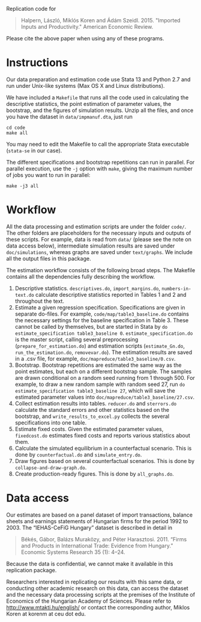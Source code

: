Replication code for 

> Halpern, László, Miklós Koren and Ádám Szeidl. 2015. "Imported Inputs and Productivity." American Economic Review.

Please cite the above paper when using any of these programs.

Instructions
============

Our data preparation and estimation code use Stata 13 and Python 2.7 and run under Unix-like systems (Max OS X and Linux distributions).

We have included a `Makefile` that runs all the code used in calculating the descriptive statistics, the point estimation of parameter values, the bootstrap, and the figures of simulation results. Unzip all the files, and once you have the dataset in `data/impmanuf.dta`, just run
```
cd code
make all
```
You may need to edit the Makefile to call the appropriate Stata executable (`stata-se` in our case).

The different specifications and bootstrap repetitions can run in parallel. For parallel execution, use the `-j` option with `make`, giving the maximum number of jobs you want to run in parallel:
```
make -j3 all
```

Workflow
========
All the data processing and estimation scripts are under the folder `code/`. The other folders are placeholders for the necessary inputs and outputs of these scripts. For example, data is read from `data/` (please see the note on data access below), intermediate simulation results are saved under `doc/simulations`, whereas graphs are saved under `text/graphs`. We include all the output files in this package.

The estimation workflow consists of the following broad steps. The Makefile contains all the dependencies fully describing the workflow.

1. Descriptive statistics. `descriptives.do`, `import_margins.do`, `numbers-in-text.do` calculate descriptive statistics reported in Tables 1 and 2 and throughout the text.
2. Estimate a given regression specification. Specifications are given in separate do-files. For example, `code/map/table3_baseline.do` contains the necessary settings for the baseline specification in Table 3. These cannot be called by themselves, but are started in Stata by `do estimate_specification table3_baseline 0`. `estimate_specification.do` is the master script, calling several preprocessing (`prepare_for_estimation.do`) and estimation scripts (`estimate_Gn.do`, `run_the_estimation.do`, `removevar.do`). The estimation results are saved in a .csv file, for example, `doc/mapreduce/table3_baseline/0.csv`.
3. Bootstrap. Bootstrap repetitions are estimated the same way as the point estimates, but each on a different bootstrap sample. The samples are drawn conditional on a random seed running from 1 through 500. For example, to draw a new random sample with random seed 27, run `do estimate_specification table3_baseline 27`, which will save the estimated parameter values into `doc/mapreduce/table3_baseline/27.csv`.
4. Collect estimation results into tables. `reducer.do` and `sterrors.do` calculate the standard errors and other statistics based on the bootstrap, and `write_results_to_excel.py` collects the several specifications into one table.
5. Estimate fixed costs. Given the estimated parameter values, `fixedcost.do` estimates fixed costs and reports various statistics about them.
6. Calculate the simulated equilibrium in a counterfactual scenario. This is done by `counterfactual.do` and `simulate_entry.do`.
7. Draw figures based on several counterfactual scenarios. This is done by `collapse-and-draw-graph.do`.
8. Create production-ready figures. This is done by `all_graphs.do`.

Data access
===========
Our estimates are based on a panel dataset of import transactions, balance sheets and earnings statements of Hungarian firms for the period 1992 to 2003. The “IEHAS-CeFiG Hungary” dataset is described in detail in 

> Békés, Gábor, Balázs Muraközy, and Péter Harasztosi. 2011. “Firms and Products in International Trade: Evidence from Hungary.” Economic Systems Research 35 (1): 4–24.

Because the data is confidential, we cannot make it available in this replication package.

Researchers interested in replicating our results with this same data, or conducting other academic research on this data, can access the dataset and the necessary data processing scripts at the premises of the Institute of Economics of the Hungarian Academy of Sciences. Please refer to http://www.mtakti.hu/english/ or contact the corresponding author, Miklos Koren at korenm at ceu dot edu.